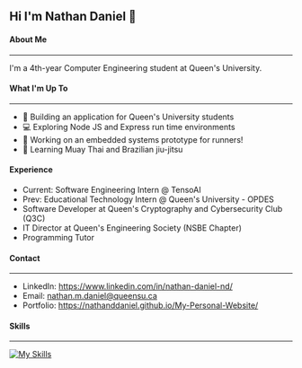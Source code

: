 ## Hi I'm Nathan Daniel 👋

#### About Me
---
I'm a 4th-year Computer Engineering student at Queen's University.

#### What I'm Up To
---
- 🚀 Building an application for Queen's University students
- 💻 Exploring Node JS and Express run time environments
- 🔧 Working on an embedded systems prototype for runners!
- 🥋 Learning Muay Thai and Brazilian jiu-jitsu

#### Experience
- Current: Software Engineering Intern @ TensoAI
- Prev: Educational Technology Intern @ Queen's University - OPDES
- Software Developer at Queen's Cryptography and Cybersecurity Club (Q3C)
- IT Director at Queen's Engineering Society (NSBE Chapter)
- Programming Tutor 

#### Contact 
--- 
- LinkedIn: https://www.linkedin.com/in/nathan-daniel-nd/
- Email: nathan.m.daniel@queensu.ca
- Portfolio: https://nathanddaniel.github.io/My-Personal-Website/

#### Skills
---
[![My Skills](https://skillicons.dev/icons?i=anaconda,arduino,aws,html,c,cpp,css,docker,express,firebase,flask,gcp,git,heroku,html,java,js,mongodb,mysql,nextjs,nodejs,npm,opencv,sklearn,nextjs,nodejs,npm,php,postgres,postman,py,qt,redis,react,spring,sqlite,sklearn,tailwind,ts)](https://skillicons.dev)
